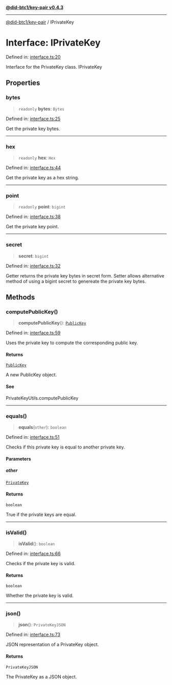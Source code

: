 [**@did-btc1/key-pair v0.4.3**](../README.md)

***

[@did-btc1/key-pair](../globals.md) / IPrivateKey

# Interface: IPrivateKey

Defined in: [interface.ts:20](https://github.com/jintekc/did-btc1-js/blob/4e83e31069f73b9a38a52892558302bd20237e8b/packages/key-pair/src/interface.ts#L20)

Interface for the PrivateKey class.
 IPrivateKey

## Properties

### bytes

> `readonly` **bytes**: `Bytes`

Defined in: [interface.ts:25](https://github.com/jintekc/did-btc1-js/blob/4e83e31069f73b9a38a52892558302bd20237e8b/packages/key-pair/src/interface.ts#L25)

Get the private key bytes.

***

### hex

> `readonly` **hex**: `Hex`

Defined in: [interface.ts:44](https://github.com/jintekc/did-btc1-js/blob/4e83e31069f73b9a38a52892558302bd20237e8b/packages/key-pair/src/interface.ts#L44)

Get the private key as a hex string.

***

### point

> `readonly` **point**: `bigint`

Defined in: [interface.ts:38](https://github.com/jintekc/did-btc1-js/blob/4e83e31069f73b9a38a52892558302bd20237e8b/packages/key-pair/src/interface.ts#L38)

Get the private key point.

***

### secret

> **secret**: `bigint`

Defined in: [interface.ts:32](https://github.com/jintekc/did-btc1-js/blob/4e83e31069f73b9a38a52892558302bd20237e8b/packages/key-pair/src/interface.ts#L32)

Getter returns the private key bytes in secret form.
Setter allows alternative method of using a bigint secret to genereate the private key bytes.

## Methods

### computePublicKey()

> **computePublicKey**(): [`PublicKey`](../classes/PublicKey.md)

Defined in: [interface.ts:59](https://github.com/jintekc/did-btc1-js/blob/4e83e31069f73b9a38a52892558302bd20237e8b/packages/key-pair/src/interface.ts#L59)

Uses the private key to compute the corresponding public key.

#### Returns

[`PublicKey`](../classes/PublicKey.md)

A new PublicKey object.

#### See

PrivateKeyUtils.computePublicKey

***

### equals()

> **equals**(`other`): `boolean`

Defined in: [interface.ts:51](https://github.com/jintekc/did-btc1-js/blob/4e83e31069f73b9a38a52892558302bd20237e8b/packages/key-pair/src/interface.ts#L51)

Checks if this private key is equal to another private key.

#### Parameters

##### other

[`PrivateKey`](../classes/PrivateKey.md)

#### Returns

`boolean`

True if the private keys are equal.

***

### isValid()

> **isValid**(): `boolean`

Defined in: [interface.ts:66](https://github.com/jintekc/did-btc1-js/blob/4e83e31069f73b9a38a52892558302bd20237e8b/packages/key-pair/src/interface.ts#L66)

Checks if the private key is valid.

#### Returns

`boolean`

Whether the private key is valid.

***

### json()

> **json**(): `PrivateKeyJSON`

Defined in: [interface.ts:73](https://github.com/jintekc/did-btc1-js/blob/4e83e31069f73b9a38a52892558302bd20237e8b/packages/key-pair/src/interface.ts#L73)

JSON representation of a PrivateKey object.

#### Returns

`PrivateKeyJSON`

The PrivateKey as a JSON object.
